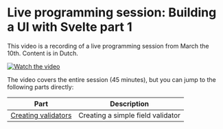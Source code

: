 # Live programming session: Building a UI with Svelte part 1

This video is a recording of a live programming session from March the 10th. Content is in Dutch.

[![Watch the video](https://img.youtube.com/vi/JfApNKs9Bfo/default.jpg)](https://www.youtube.com/watch?v=JfApNKs9Bfo)

The video covers the entire session (45 minutes), but you can jump to the following parts directly:

| Part                                                     | Description                            |
| -------------------------------------------------------- | -------------------------------------- |
| [Creating validators](https://youtu.be/JfApNKs9Bfo?t=900)| Creating a simple field validator      |
